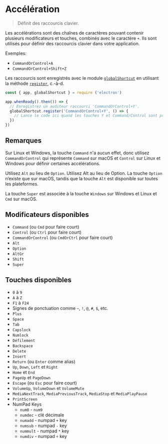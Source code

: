 # Accélération

> Définit des raccourcis clavier.

Les accélérations sont des chaînes de caractères pouvant contenir plusieurs modificateurs et touches, combinés avec le caractère `+`. Ils sont utilisés pour définir des raccourcis clavier dans votre application.

Exemples:

* `CommandOrControl+A`
* `CommandOrControl+Shift+Z`

Les raccourcis sont enregistrés avec le module [`globalShortcut`](global-shortcut.md) en utilisant la méthode [`register`](global-shortcut.md#globalshortcutregisteraccelerator-callback), c.-à-d.

```javascript
const { app, globalShortcut } = require ('electron')

app.whenReady().then()) => {
  // Enregistrez un auditeur raccourci 'CommandOrControl+Y'.
  globalShortcut.register('CommandOrControl+Y', () => {
    // Lance le code ici quand les touches Y et Command/Control sont pressés en même temps.
  })
})
```

## Remarques

Sur Linux et Windows, la touche `Command` n'a aucun effet, donc utilisez `CommandOrControl` qui représente `Command` sur macOS et `Control` sur Linux et Windows pour définir certaines accélérations.

Utilisez `Alt` au lieu de `Option`. Utilisez Alt au lieu de Option. La touche `Option` n’existe que sur macOS, tandis que la touche `Alt` est disponible sur toutes les plateformes.

La touche `Super` est associée à la touche `Windows` sur Windows et Linux et `Cmd` sur macOS.

## Modificateurs disponibles

* `Command` (ou `Cmd` pour faire court)
* `Control` (ou `Ctrl` pour faire court)
* `CommandOrControl` (ou `CmdOrCtrl` pour faire court)
* `Alt`
* `Option`
* `AltGr`
* `Shift`
* `Super`

## Touches disponibles

* `0` à `9`
* `A` à `Z`
* `F1` à `F24`
* Signes de ponctuation comme `~`, `!`, `@`, `#`, `$`, etc.
* `Plus`
* `Space`
* `Tab`
* `Capslock`
* `Numlock`
* `Défilement`
* `Backspace`
* `Delete`
* `Insert`
* `Return` (ou `Enter` comme alias)
* `Up`, `Down`, `Left` et `Right`
* `Home` et `End`
* `PageUp` et `PageDown`
* `Escape` (ou `Esc` pour faire court)
* `VolumeUp`, `VolumeDown` et `VolumeMute`
* `MediaNextTrack`, `MediaPreviousTrack`, `MediaStop` et `MediaPlayPause`
* `PrintScreen`
* NumPad Keys
  * `num0` - `num9`
  * `numdec` - clé décimale
  * `numadd` - numpad `+` key
  * `numsub` - numpad `-` key
  * `nummult` - numpad `*` key
  * `numdiv` - numpad `÷` key
